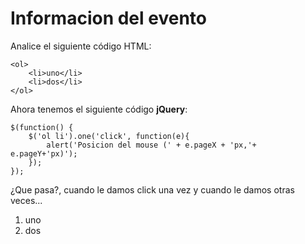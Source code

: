 <script type="text/javascript" src="../js/jquery.snippet.js"></script>
<link rel="stylesheet" type="text/css" href="../css/jquery.snippet.css" />
<link rel="stylesheet" type="text/css" href="../css/style.css" />
<script language="Javascript"  type="text/javascript">
$(function() {
	$("pre").snippet("javascript", {style:'darkness'});
});
</script>
<script language="Javascript"  type="text/javascript">
$(function() {
	$('ol li').one('click', function(e){
		alert('Posicion del mouse (' + e.pageX + 'px,'+ e.pageY+'px)');
	});
});
</script>


#  Informacion del evento

Analice el siguiente código HTML:

	<ol>
		<li>uno</li>
		<li>dos</li>
	</ol>

Ahora tenemos el siguiente código **jQuery**:

	$(function() {
		$('ol li').one('click', function(e){
			alert('Posicion del mouse (' + e.pageX + 'px,'+ e.pageY+'px)');
		});
	});

¿Que pasa?, cuando le damos click una vez y cuando le damos otras veces...

<ol>
	<li>uno</li>
	<li>dos</li>
</ol>
